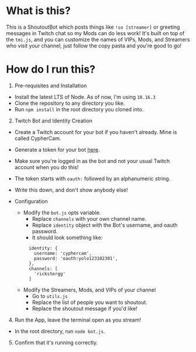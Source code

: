 # What is this?

This is a ShoutoutBot which posts things like `!so [streamer]` or greeting messages in Twitch chat so my Mods can do less work! It's built on top of the `tmi.js`, and you can customize the names of VIPs, Mods, and Streamers who visit your channel, just follow the copy pasta and you're good to go!

# How do I run this?

1. Pre-requisites and Installation
  - Install the latest LTS of Node. As of now, I'm using `10.16.3`
  - Clone the repository to any directory you like.
  - Run `npm install` in the root directory you cloned into.

2. Twitch Bot and Identity Creation
  - Create a Twitch account for your bot if you haven't already. Mine is called CypherCam.
  - Generate a token for your bot [here](https://twitchapps.com/tmi/).
  - Make sure you're logged in as the bot and not your usual Twitch account when you do this!
  - The token starts with `oauth:` followed by an alphanumeric string.
  - Write this down, and don't show anybody else!

- Configuration
  - Modify the `bot.js` opts variable.
    - Replace `channels` with your own channel name.
    - Replace `identity` object with the Bot's username, and oauth password.
    - It should look something like:
    ```
      identity: {
        username: 'cyphercam',
        password: 'oauth:yolo123102301',
      },
      channels: [
        'rickstergg'
      ]
    ```
  - Modify the Streamers, Mods, and VIPs of your channel
    - Go to `utils.js`
    - Replace the list of people you want to shoutout.
    - Replace the shoutout message if you'd like!

4. Run the App, leave the terminal open as you stream!
  - In the root directory, run `node bot.js`.

5. Confirm that it's running correctly.
